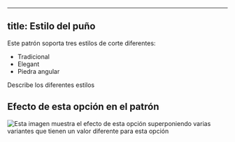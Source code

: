 ***

## title: Estilo del puño

Este patrón soporta tres estilos de corte diferentes:

*   Tradicional
*   Elegant
*   Piedra angular

<Fixme>Describe los diferentes estilos</Fixme>

## Efecto de esta opción en el patrón

![Esta imagen muestra el efecto de esta opción superponiendo varias variantes que tienen un valor diferente para esta opción](cornelius\_cuffstyle\_sample.svg "Efecto de esta opción en el patrón")
